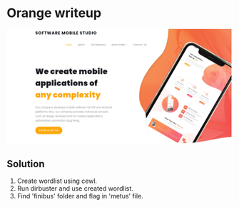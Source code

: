 <h1>Orange writeup</h1>

![This is an image](https://github.com/infosecby/InfoSecBY-CTF/blob/main/CTF%202021/Tasks/Hello/Orange/Orange.png)

<h2>Solution</h2>

1)  Create wordlist using cewl.
2)  Run dirbuster and use created wordlist.
3)  Find 'finibus' folder and flag in 'metus' file.
